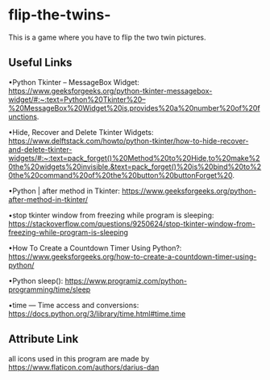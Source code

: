 # flip-the-twins-
This is a game where you have to flip the two twin pictures. 

## Useful Links

•Python Tkinter – MessageBox Widget: https://www.geeksforgeeks.org/python-tkinter-messagebox-widget/#:~:text=Python%20Tkinter%20–%20MessageBox%20Widget%20is,provides%20a%20number%20of%20functions.

•Hide, Recover and Delete Tkinter Widgets: https://www.delftstack.com/howto/python-tkinter/how-to-hide-recover-and-delete-tkinter-widgets/#:~:text=pack_forget()%20Method%20to%20Hide,to%20make%20the%20widgets%20invisible.&text=pack_forget()%20is%20bind%20to%20the%20command%20of%20the%20button%20buttonForget%20.

•Python | after method in Tkinter: https://www.geeksforgeeks.org/python-after-method-in-tkinter/

•stop tkinter window from freezing while program is sleeping: https://stackoverflow.com/questions/9250624/stop-tkinter-window-from-freezing-while-program-is-sleeping

•How To Create a Countdown Timer Using Python?: https://www.geeksforgeeks.org/how-to-create-a-countdown-timer-using-python/

•Python sleep(): https://www.programiz.com/python-programming/time/sleep

•time — Time access and conversions: https://docs.python.org/3/library/time.html#time.time

## Attribute Link

all icons used in this program are made by https://www.flaticon.com/authors/darius-dan


